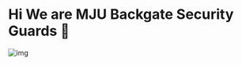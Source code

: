 # Hi We are MJU Backgate Security Guards 🫵
![img](https://user-images.githubusercontent.com/49053676/194268032-badcb12e-ff80-441b-a7cf-25857cddc56d.jpeg)
